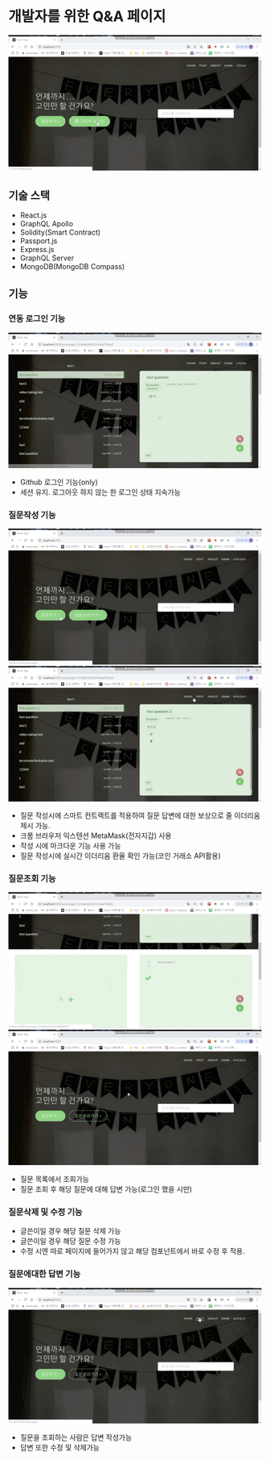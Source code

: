 # 개발자를 위한 Q&A 페이지
![시연1](./qna1.gif)

## 기술 스택

- React.js 
- GraphQL Apollo 
- Solidity(Smart Contract)
- Passport.js
- Express.js
- GraphQL Server
- MongoDB(MongoDB Compass)

## 기능

### 연동 로그인 기능
![시연2](./qna2_login.gif)

  - Github 로그인 기능(only)
  - 세션 유지. 로그아웃 하지 않는 한 로그인 상태 지속가능

### 질문작성 기능
![시연3](./qna3_question_create.gif)
![시연4](./qna5_ether.gif)

  - 질문 작성시에 스마트 컨트랙트를 적용하여 질문 답변에 대한 보상으로 줄 이더리움 제시 가능.
  - 크롬 브라우저 익스텐션 MetaMask(전자지갑) 사용
  - 작성 시에 마크다운 기능 사용 가능 
  - 질문 작성시에 실시간 이더리움 환율 확인 가능(코인 거래소 API활용)

### 질문조회 기능
![시연5](./qna1_select.gif)
![시연6](./qna6_search.gif)

  - 질문 목록에서 조회가능
  - 질문 조회 후 해당 질문에 대해 답변 가능(로그인 했을 시만)

### 질문삭제 및 수정 기능
  - 글쓴이일 경우 해당 질문 삭제 가능
  - 글쓴이일 경우 해당 질문 수정 가능
  - 수정 시엔 따로 페이지에 들어가지 않고 해당 컴포넌트에서 바로 수정 후 적용.

### 질문에대한 답변 기능
![시연7](./qna4_answer_create.gif)

  - 질문을 조회하는 사람은 답변 작성가능
  - 답변 또한 수정 및 삭제가능
